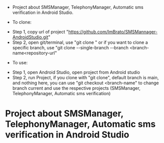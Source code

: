 + Project about SMSManager, TelephonyManager, Automatic sms verification in Android Studio.
- To clone:
+ Step 1, copy url of project "https://github.com/ImBrato/SMSMannager-AndroidStudio.git"
+ Step 2, open git/terminal, use "git clone <repository-url>" or if you want to clone a specific branch, use "git clone --single-branch --branch <branch-name<repository-url"
- To use:
+ Step 1, open Android Studio, open project from Android studio
+ Step 2, run Project, if you clone with "git clone", default branch is main, and nothing here, you can use "git checkout <branch-name" to change branch current and use the respective projects (SMSManager, TelephonyManager, Automatic sms verification)
# Project about SMSManager, TelephonyManager, Automatic sms verification in Android Studio
